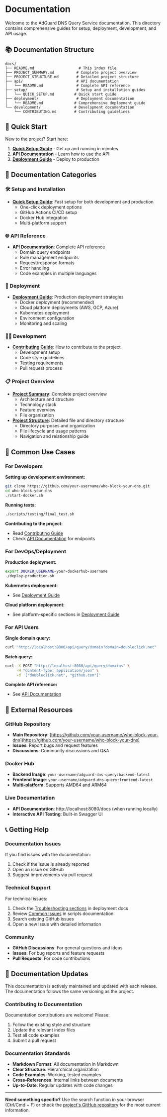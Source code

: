 # Documentation

Welcome to the AdGuard DNS Query Service documentation. This directory contains comprehensive guides for setup, deployment, development, and API usage.

## 📚 Documentation Structure

```
docs/
├── README.md                    # This index file
├── PROJECT_SUMMARY.md          # Complete project overview  
├── PROJECT_STRUCTURE.md        # Detailed project structure
├── api/                        # API documentation
│   └── README.md               # Complete API reference
├── setup/                      # Setup and installation guides
│   └── QUICK_SETUP.md         # Quick start guide
├── deployment/                 # Deployment documentation
│   └── README.md              # Comprehensive deployment guide
└── development/               # Development documentation
    └── CONTRIBUTING.md        # Contributing guidelines
```

## 🚀 Quick Start

New to the project? Start here:

1. **[Quick Setup Guide](setup/QUICK_SETUP.md)** - Get up and running in minutes
2. **[API Documentation](api/README.md)** - Learn how to use the API
3. **[Deployment Guide](deployment/README.md)** - Deploy to production

## 📖 Documentation Categories

### 🛠️ Setup and Installation
- **[Quick Setup Guide](setup/QUICK_SETUP.md)**: Fast setup for both development and production
  - One-click deployment options
  - GitHub Actions CI/CD setup
  - Docker Hub integration
  - Multi-platform support

### 🌐 API Reference
- **[API Documentation](api/README.md)**: Complete API reference
  - Domain query endpoints
  - Rule management endpoints
  - Request/response formats
  - Error handling
  - Code examples in multiple languages

### 🚀 Deployment
- **[Deployment Guide](deployment/README.md)**: Production deployment strategies
  - Docker deployment (recommended)
  - Cloud platform deployments (AWS, GCP, Azure)
  - Kubernetes deployment
  - Environment configuration
  - Monitoring and scaling

### 👨‍💻 Development
- **[Contributing Guide](development/CONTRIBUTING.md)**: How to contribute to the project
  - Development setup
  - Code style guidelines
  - Testing requirements
  - Pull request process

### 📋 Project Overview
- **[Project Summary](PROJECT_SUMMARY.md)**: Complete project overview
  - Architecture and structure
  - Technology stack
  - Feature overview
  - File organization
- **[Project Structure](PROJECT_STRUCTURE.md)**: Detailed file and directory structure
  - Directory purposes and organization
  - File lifecycle and usage patterns
  - Navigation and relationship guide

## 🎯 Common Use Cases

### For Developers

**Setting up development environment:**
```bash
git clone https://github.com/your-username/who-block-your-dns.git
cd who-block-your-dns
./start-docker.sh
```

**Running tests:**
```bash
./scripts/testing/final_test.sh
```

**Contributing to the project:**
- Read [Contributing Guide](development/CONTRIBUTING.md)
- Check [API Documentation](api/README.md) for endpoints

### For DevOps/Deployment

**Production deployment:**
```bash
export DOCKER_USERNAME=your-dockerhub-username
./deploy-production.sh
```

**Kubernetes deployment:**
- See [Deployment Guide](deployment/README.md#kubernetes-deployment)

**Cloud platform deployment:**
- See platform-specific sections in [Deployment Guide](deployment/README.md)

### For API Users

**Single domain query:**
```bash
curl "http://localhost:8080/api/query/domain?domain=doubleclick.net"
```

**Batch query:**
```bash
curl -X POST "http://localhost:8080/api/query/domains" \
     -H "Content-Type: application/json" \
     -d '["doubleclick.net", "github.com"]'
```

**Complete API reference:**
- See [API Documentation](api/README.md)

## 🔗 External Resources

### GitHub Repository
- **Main Repository**: [https://github.com/your-username/who-block-your-dns](https://github.com/your-username/who-block-your-dns)
- **Issues**: Report bugs and request features
- **Discussions**: Community discussions and Q&A

### Docker Hub
- **Backend Image**: `your-username/adguard-dns-query:backend-latest`
- **Frontend Image**: `your-username/adguard-dns-query:frontend-latest`
- **Multi-platform**: Supports AMD64 and ARM64

### Live Documentation
- **API Documentation**: http://localhost:8080/docs (when running locally)
- **Interactive API Testing**: Built-in Swagger UI

## 📞 Getting Help

### Documentation Issues
If you find issues with the documentation:
1. Check if the issue is already reported
2. Open an issue on GitHub
3. Suggest improvements via pull request

### Technical Support
For technical issues:
1. Check the [Troubleshooting sections](deployment/README.md#troubleshooting) in deployment docs
2. Review [Common Issues](../scripts/README.md#troubleshooting) in scripts documentation
3. Search existing GitHub issues
4. Open a new issue with detailed information

### Community
- **GitHub Discussions**: For general questions and ideas
- **Issues**: For bug reports and feature requests
- **Pull Requests**: For code contributions

## 🔄 Documentation Updates

This documentation is actively maintained and updated with each release. The documentation follows the same versioning as the project.

### Contributing to Documentation
Documentation contributions are welcome! Please:
1. Follow the existing style and structure
2. Update the relevant index files
3. Test all code examples
4. Submit a pull request

### Documentation Standards
- **Markdown Format**: All documentation in Markdown
- **Clear Structure**: Hierarchical organization
- **Code Examples**: Working, tested examples
- **Cross-References**: Internal links between documents
- **Up-to-Date**: Regular updates with code changes

---

**Need something specific?** Use the search function in your browser (Ctrl/Cmd + F) or check the [project's GitHub repository](https://github.com/your-username/who-block-your-dns) for the most current information.